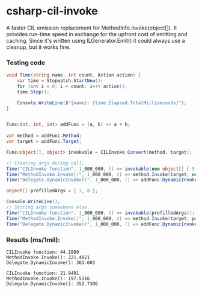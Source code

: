 # csharp-cil-invoke
A faster CIL emission replacement for MethodInfo.Invoke(object[]). It provides run-time speed in exchange for the upfront cost of emitting and caching. Since it's written using ILGenerator.Emit() it could always use a cleanup, but it works fine.

### Testing code
```csharp
void Time(string name, int count, Action action) {
    var time = Stopwatch.StartNew();
    for (int i = 0; i < count; i++) action();
    time.Stop();

    Console.WriteLine($"{name}: {time.Elapsed.TotalMilliseconds}");
}


Func<int, int, int> addFunc = (a, b) => a + b;
            
var method = addFunc.Method;
var target = addFunc.Target;

Func<object[], object> invokable = CILInvoke.Convert(method, target);            

// Creating args during call.
Time("CILInvoke function", 1_000_000, () => invokable(new object[] { 5, 7 }));
Time("MethodInvoke.Invoke()", 1_000_000, () => method.Invoke(target, new object[] { 5, 7 }));
Time("Delegate.DynamicInvoke()", 1_000_000, () => addFunc.DynamicInvoke(new object[] { 5, 7 }));

object[] prefilledArgs = { 7, 8 };

Console.WriteLine();
// Storing args somewhere else.
Time("CILInvoke function", 1_000_000, () => invokable(prefilledArgs));
Time("MethodInvoke.Invoke()", 1_000_000, () => method.Invoke(target, prefilledArgs));
Time("Delegate.DynamicInvoke()", 1_000_000, () => addFunc.DynamicInvoke(prefilledArgs));
```

### Results (ms/1mil):
```
CILInvoke function: 44.1909
MethodInvoke.Invoke(): 221.4021
Delegate.DynamicInvoke(): 361.603

CILInvoke function: 21.9491
MethodInvoke.Invoke(): 197.5116
Delegate.DynamicInvoke(): 352.7306
```
